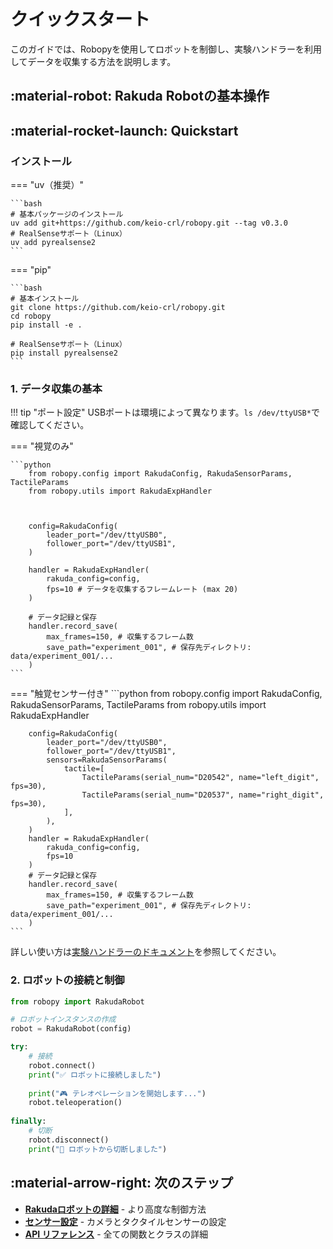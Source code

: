 # クイックスタート

このガイドでは、Robopyを使用してロボットを制御し、実験ハンドラーを利用してデータを収集する方法を説明します。


## :material-robot: Rakuda Robotの基本操作

## :material-rocket-launch: Quickstart

### インストール

=== "uv（推奨）"

    ```bash
    # 基本パッケージのインストール
    uv add git+https://github.com/keio-crl/robopy.git --tag v0.3.0
    # RealSenseサポート（Linux）
    uv add pyrealsense2
    ```

=== "pip"

    ```bash
    # 基本インストール
    git clone https://github.com/keio-crl/robopy.git
    cd robopy
    pip install -e .

    # RealSenseサポート（Linux）
    pip install pyrealsense2
    ```

### 1. データ収集の基本
!!! tip "ポート設定"
    USBポートは環境によって異なります。`ls /dev/ttyUSB*`で確認してください。

=== "視覚のみ"

    ```python
        from robopy.config import RakudaConfig, RakudaSensorParams, TactileParams
        from robopy.utils import RakudaExpHandler



        config=RakudaConfig(
            leader_port="/dev/ttyUSB0",
            follower_port="/dev/ttyUSB1",
        )

        handler = RakudaExpHandler(
            rakuda_config=config,
            fps=10 # データを収集するフレームレート (max 20)
        )

        # データ記録と保存
        handler.record_save(
            max_frames=150, # 収集するフレーム数
            save_path="experiment_001", # 保存先ディレクトリ: data/experiment_001/...
        )
    ```
=== "触覚センサー付き"
    ```python
        from robopy.config import RakudaConfig, RakudaSensorParams, TactileParams
        from robopy.utils import RakudaExpHandler

        config=RakudaConfig(
            leader_port="/dev/ttyUSB0",
            follower_port="/dev/ttyUSB1",
            sensors=RakudaSensorParams(
                tactile=[
                    TactileParams(serial_num="D20542", name="left_digit", fps=30),
                    TactileParams(serial_num="D20537", name="right_digit", fps=30),
                ],
            ),
        )
        handler = RakudaExpHandler(
            rakuda_config=config,
            fps=10
        )
        # データ記録と保存
        handler.record_save(
            max_frames=150, # 収集するフレーム数
            save_path="experiment_001", # 保存先ディレクトリ: data/experiment_001/...
        )
    ```
詳しい使い方は[実験ハンドラーのドキュメント](../experiments/handlers.md)を参照してください。


### 2. ロボットの接続と制御

```python
from robopy import RakudaRobot

# ロボットインスタンスの作成
robot = RakudaRobot(config)

try:
    # 接続
    robot.connect()
    print("✅ ロボットに接続しました")
    
    print("🎮 テレオペレーションを開始します...")
    robot.teleoperation()
    
finally:
    # 切断
    robot.disconnect()
    print("🔌 ロボットから切断しました")
```


## :material-arrow-right: 次のステップ

- [**Rakudaロボットの詳細**](../robots/rakuda.md) - より高度な制御方法
- [**センサー設定**](../sensors/cameras.md) - カメラとタクタイルセンサーの設定
- [**API リファレンス**](../api/robots.md) - 全ての関数とクラスの詳細